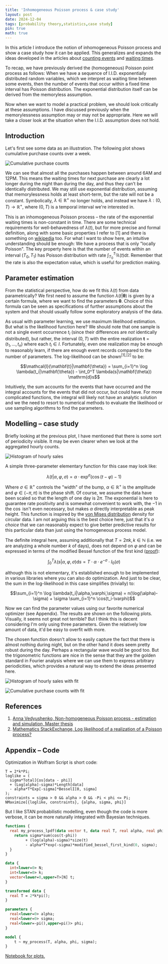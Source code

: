 ```yaml
---
title: 'Inhomogeneous Poisson process & case study'
layout: post
date: 2024-12-04
tags: [probability theory,statistics,case study]
pin: true
math: true
---
```


In this article I introduce the notion of inhomogeneous Poisson process and show a case study how it can be applied.
This generalizes and expands the ideas developed in the articles about [counting events](/posts/counting-events) and [waiting times](/posts/waiting-times).  

To recap, we have previously derived the (homogeneous) Poisson point process as follows:
When we have a sequence of I.I.D. exponentially distributed random variables, which we interpret as waiting time 
between some events, then the number of events that occur within a fixed time interval has Poisson distribution.
The exponential distribution itself can be derived from the memoryless assumption.

Now when we want to model a practical problem, we should look critically at these assumptions.
I have discussed previously when the memorylessness assumption may or may not be appropriate.
Here we will take a closer look at the situation when the I.I.D. assumption does not hold.

## Introduction 

Let's first see some data as an illustration.
The following plot shows cumulative purchase counts over a week. 

![](/assets/images/step_plot_sales.png "Cumulative purchase counts")

We can see that almost all the purchases happen between around 6AM and 12PM.
This means the waiting times for next purchase are clearly a lot longer during the night than during the day, and thus they can't be
identically distributed. 
We may still use exponential distribution, assuming that memorylessness holds at least short-term,
but the rate will not be a constant. Symbolically, $\lambda \in \mathbb{R}^+$ no longer holds,
and instead we have $\lambda: (0, T) \to \mathbb{R}^+$, where $(0, T)$ is a temporal interval we're interested in.

This is an inhomogeneous Poisson process – the rate of the exponential waiting times is non-constant in time. 
There are some technical requirements for well-behavedness of $\lambda(t)$, 
but for more precise and formal definition, along with some basic properties I refer to \[1\] and there is something on [wikipedia](https://en.wikipedia.org/wiki/Poisson_point_process#Inhomogeneous_Poisson_point_process) too.
For what I want to show here, an intuitive understanding should be enough: We have a process that is only "locally Poisson".
The key property here is that the number of events within an interval $(T_0, T_1)$ has Poisson distribution with rate $\int_{T_0}^{T_1} \lambda(t) \mathrm{d} t$.
Remember that the rate is also the expectation value, which is useful for prediction making.

## Parameter estimation

From the statistical perspective, how do we fit this $\lambda(t)$ from data parametrically?
We first need to assume the function $\lambda(t|\mathbf{\theta})$ is given by a certain formula,
where we want to find the parameters $\mathbf{\theta}$.
Choice of this formula can be seen as specifications of further assumptions about the system 
and that should usually follow some exploratory analysis of the data.

As usual with parameter learning, we use maximum likelihood estimation. But what is the likelihood function here?
We should note that one sample is not a single event occurrence $t_i$ (since their differences are _not_ identically distributed),
but rather, the interval $(0, T)$ with the entire realization $\mathbf{t} = (t_1, ..., t_n)$ where each $t_i \in I$.
Fortunately, even one realization may be enough to reasonably learn, 
if there are enough event records compared to the number of parameters.
The log-likelihood can be shown<sup>[1],[2]</sup> to be:

$$\mathcal{l}(\mathbf{t}|\mathbf{\theta}) = \sum_{i=1}^n \log \lambda(t_i|\mathbf{\theta}) - \int_0^T \lambda(s|\mathbf{\theta}) \mathrm{d}s$$

Intuitively, the sum accounts for the events that have occurred and the integral accounts for the events that did not occur, but could have. 
For more complicated functions, the integral will likely not have an analytic solution 
and we the need to resort to numerical methods to evaluate the likelihood or use sampling algorithms to find the parameters.

## Modelling – case study
Briefly looking at the previous plot, I have mentioned that there is some sort of periodicity visible. 
It may be even clearer when we look at the aggregated hourly counts.

![](/assets/images/sales_hourly_histogram.png "Histogram of hourly sales")

A simple three-parameter elementary function for this case may look like:

$$\lambda(t|\alpha,\varphi,\sigma) = \alpha \cdot \exp^{\sigma}(\cos(t-\varphi)-1)$$

Where $\sigma \in \mathbb{R}^+$ controls the "width" of the bump, $\alpha \in \mathbb{R}^+$ is the amplitude
and $\varphi \in (-\pi,\pi)$ is the phase shift.
Of course, we assume the data have been scaled so that the length of one day is $2\pi$.
The exponential is here to guarantee rate positivity and is somewhat convenient to work with, the $-1$ in the $\cos$ isn't even necessary, but makes $\alpha$ directly interpretable as peak height.
This function is inspired by the [von Mises distribution](https://en.wikipedia.org/wiki/Von_Mises_distribution) density for circular data.
I am not arguing this is the best choice here, just that it's _a choice_ that 
we can reasonably expect to give better predictive results for this particular data than just using the homogeneous process model.

The definite integral here, assuming additionally that $T = 2\pi k, k \in \mathbb{N}$ (i.e. we are analyzing a whole number $k$ of days),
does not depend on $\varphi$ and
can be expressed in terms of the modified Bessel function of the first kind ([proof](https://www.smbc-comics.com/comic/2013-01-20)):

$$\int_0^T \lambda(s|\alpha,\varphi,\sigma) \mathrm{d}s = T \cdot \alpha \cdot e^{-\sigma} \cdot I_0(\sigma)$$

although this is not elementary, it's established enough to be implemented in various libraries where you can also do optimization.
And just to be clear, the sum in the log-likelihood in this case simplifies (trivially) to:

$$\sum_{i=1}^n \log \lambda(t_i|\alpha,\varphi,\sigma) = n(\log(\alpha)-\sigma) + \sigma \sum_{i=1}^n \cos(t_i-\varphi)$$

Now we can find the parameter values using our favorite numerical optimizer (see Appendix). 
The results are shown on the following plots. 
Visually, it seems not great not terrible? 
But I think this is decent considering I'm only using three parameters.
Given the relatively low amount of data, it'd be easy to overfit with more.

The chosen function doesn't allow to easily capture the fact that there is almost nothing during night, 
but on the other hand it does seem pretty robust during the day.
Perhaps a rectangular wave would be good too.
But the trigonometric functions are nice in the sense that they are the golden standard in Fourier analysis
where we can use them to express arbitrary periodicities, which provides a natural way to extend the ideas presented here.

![](/assets/images/sales_hourly_histogram_fit.png "Histogram of hourly sales with fit")

![](/assets/images/step_plot_sales_fit.png "Cumulative purchase counts with fit")




## References 
1. [Anna Vedyushenko, Non-homogeneous Poisson process - estimation and simulation, Master thesis](https://dspace.cuni.cz/bitstream/handle/20.500.11956/101040/120308816.pdf)
2. [Mathematics StackExchange, Log likelihood of a realization of a Poisson process?](https://math.stackexchange.com/questions/344487/log-likelihood-of-a-realization-of-a-poisson-process)

## Appendix – Code
Optimization in Wolfram Script is short code:
```wolfram
T = 2*k*Pi;
loglike = (
  sigma*Total[Cos[data - phi]]
  + (Log[alpha]-sigma)*Length[data] 
  - alpha*T*Exp[-sigma]*BesselI[0, sigma]
);
constraints = sigma > 0 && alpha > 0 && -Pi < phi <= Pi;
NMaximize[{loglike, constraints}, {alpha, sigma, phi}]

```

But I like STAN probabilistic modelling, even though the code is more verbose, it can be more naturally integrated with Bayesian techniques.

```stan
functions {
  real my_process_lpdf(data vector t, data real T, real alpha, real phi, real sigma) {
    return sigma*sum(cos(t-phi)) 
         + (log(alpha)-sigma)*size(t)
         - alpha*T*exp(-sigma)*modified_bessel_first_kind(0, sigma);
  }
}

data {
  int<lower=0> N;
  int<lower=0> k;
  vector<lower=0,upper=T>[N] t;
}

transformed data {
  real T = 2*k*pi();
}

parameters {
  real<lower=0> alpha;
  real<lower=0> sigma;
  real<lower=-pi(),upper=pi()> phi;
}

model {
    t ~ my_process(T, alpha, phi, sigma); 
}
```

[Notebook for plots.](/assets/notebooks/imhomogeneous_process.ipynb)

